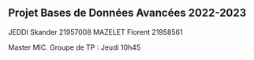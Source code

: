 ## Projet Bases de Données Avancées 2022-2023
JEDDI Skander 21957008
MAZELET Florent 21958561

Master MIC. Groupe de TP : Jeudi 10h45